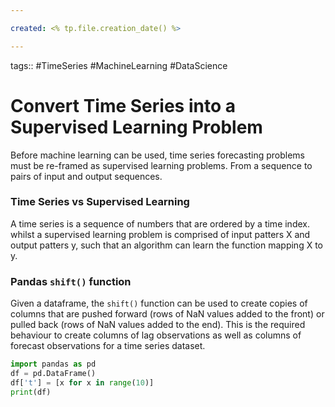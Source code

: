 ```yaml
---

created: <% tp.file.creation_date() %>

---
```

tags:: #TimeSeries #MachineLearning #DataScience 

# Convert Time Series into a Supervised Learning Problem

Before machine learning can be used, time series forecasting problems must be re-framed as supervised learning problems. From a sequence to pairs of input and output sequences.

### Time Series vs Supervised Learning

A time series is a sequence of numbers that are ordered by a time index. whilst a supervised learning problem is comprised of input patters X and output patters y, such that an algorithm can learn the function mapping X to y.

### Pandas ```shift()``` function
Given a dataframe, the `shift()` function can be used to create copies of columns that are pushed forward (rows of NaN values added to the front) or pulled back (rows of NaN values added to the end). This is the required behaviour to create columns of lag observations as well as columns of forecast observations for a time series dataset.

```python
import pandas as pd
df = pd.DataFrame()
df['t'] = [x for x in range(10)]
print(df)
```